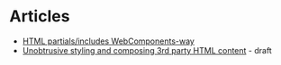 # Articles

 - [HTML partials/includes WebComponents-way](http://starcounter.io/html-partialsincludes-webcomponents-way/)
 - [Unobtrusive styling and composing 3rd party HTML content](WebComponents/html-partialsincludes-webcomponents-way.md) - draft
